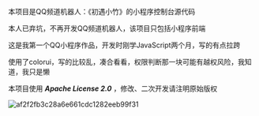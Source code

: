 本项目是QQ频道机器人：《初遇小竹》的小程序控制台源代码

本人已弃坑，不再开发QQ频道机器人，该项目只包括小程序前端

这是我第一个QQ小程序作品，开发时刚学JavaScript两个月，写的有点拉跨

使用了colorui，写的比较乱，凑合看看，权限判断那一块可能有越权风险，我知道，我只是懒

本项目使用 ***Apache License 2.0*** ，修改、二次开发请注明原始版权

![af2f2fb3c28a6e661cdc1282eeb99f31](https://github.com/BlockCnFuture/zhu_guild_robot_miniapp/assets/129872486/3a03e8d0-9188-461a-ad9a-aa35e28da464)
